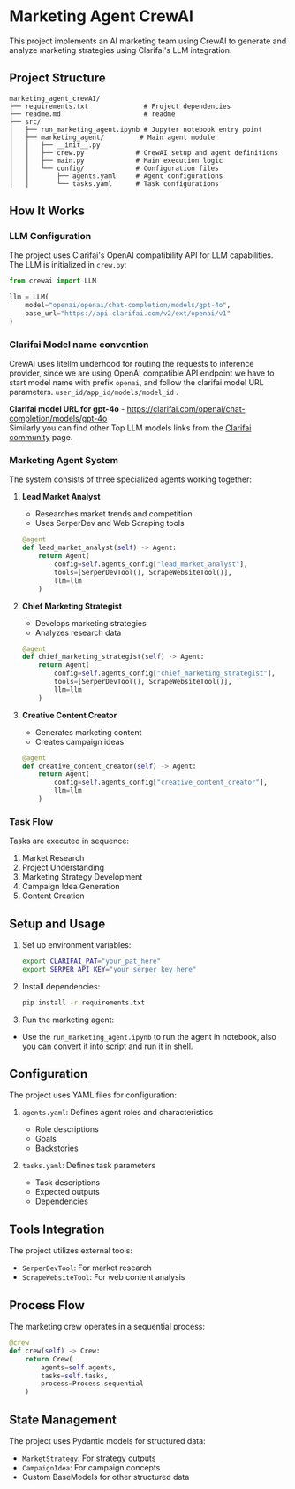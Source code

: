 # Marketing Agent CrewAI

This project implements an AI marketing team using CrewAI to generate and analyze marketing strategies using Clarifai's LLM integration.

## Project Structure

```
marketing_agent_crewAI/
├── requirements.txt              # Project dependencies
├── readme.md                     # readme
├── src/
│   ├── run_marketing_agent.ipynb # Jupyter notebook entry point
│   ├── marketing_agent/         # Main agent module
│   │   ├── __init__.py
│   │   ├── crew.py             # CrewAI setup and agent definitions
│   │   ├── main.py             # Main execution logic
│   │   └── config/             # Configuration files
│   │       ├── agents.yaml     # Agent configurations
│   │       └── tasks.yaml      # Task configurations
```

## How It Works

### LLM Configuration

The project uses Clarifai's OpenAI compatibility API for LLM capabilities. The LLM is initialized in `crew.py`:

```python
from crewai import LLM

llm = LLM(
    model="openai/openai/chat-completion/models/gpt-4o",
    base_url="https://api.clarifai.com/v2/ext/openai/v1"
)
```
### Clarifai Model name convention
CrewAI uses litellm underhood for routing the requests to inference provider, since we are using OpenAI compatible API endpoint we have to start model name with prefix `openai`, and follow the clarifai model URL parameters.
`user_id/app_id/models/model_id` .

**Clarifai model URL for gpt-4o** - https://clarifai.com/openai/chat-completion/models/gpt-4o  
Similarly you can find other Top LLM models links from the [Clarifai community](https://clarifai.com/explore) page.

### Marketing Agent System

The system consists of three specialized agents working together:

1. **Lead Market Analyst**
   - Researches market trends and competition
   - Uses SerperDev and Web Scraping tools
   ```python
   @agent
   def lead_market_analyst(self) -> Agent:
       return Agent(
           config=self.agents_config["lead_market_analyst"],
           tools=[SerperDevTool(), ScrapeWebsiteTool()],
           llm=llm
       )
   ```

2. **Chief Marketing Strategist**
   - Develops marketing strategies
   - Analyzes research data
   ```python
   @agent
   def chief_marketing_strategist(self) -> Agent:
       return Agent(
           config=self.agents_config["chief_marketing_strategist"],
           tools=[SerperDevTool(), ScrapeWebsiteTool()],
           llm=llm
       )
   ```

3. **Creative Content Creator**
   - Generates marketing content
   - Creates campaign ideas
   ```python
   @agent
   def creative_content_creator(self) -> Agent:
       return Agent(
           config=self.agents_config["creative_content_creator"],
           llm=llm
       )
   ```

### Task Flow

Tasks are executed in sequence:
1. Market Research
2. Project Understanding
3. Marketing Strategy Development
4. Campaign Idea Generation
5. Content Creation

## Setup and Usage

1. Set up environment variables:
   ```bash
   export CLARIFAI_PAT="your_pat_here"
   export SERPER_API_KEY="your_serper_key_here"
   ```

2. Install dependencies:
   ```bash
   pip install -r requirements.txt
   ```

3. Run the marketing agent:
  
  - Use the `run_marketing_agent.ipynb` to run the agent in notebook, also you can convert it into script and run it in shell.

## Configuration

The project uses YAML files for configuration:

1. `agents.yaml`: Defines agent roles and characteristics
   - Role descriptions
   - Goals
   - Backstories

2. `tasks.yaml`: Defines task parameters
   - Task descriptions
   - Expected outputs
   - Dependencies

## Tools Integration

The project utilizes external tools:
- `SerperDevTool`: For market research
- `ScrapeWebsiteTool`: For web content analysis

## Process Flow

The marketing crew operates in a sequential process:
```python
@crew
def crew(self) -> Crew:
    return Crew(
        agents=self.agents,
        tasks=self.tasks,
        process=Process.sequential
    )
```

## State Management

The project uses Pydantic models for structured data:
- `MarketStrategy`: For strategy outputs
- `CampaignIdea`: For campaign concepts
- Custom BaseModels for other structured data